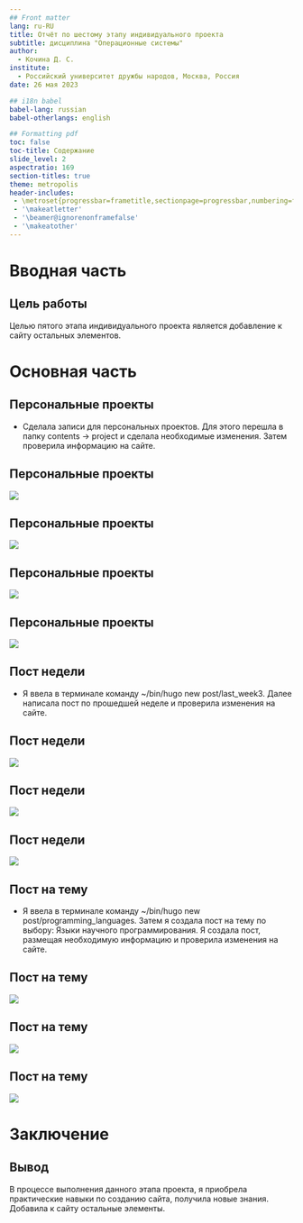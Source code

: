 ```yaml
---
## Front matter
lang: ru-RU
title: Отчёт по шестому этапу индивидуального проекта
subtitle: дисциплина "Операционные системы"
author:
  - Кочина Д. С.
institute:
  - Российский университет дружбы народов, Москва, Россия
date: 26 мая 2023

## i18n babel
babel-lang: russian
babel-otherlangs: english

## Formatting pdf
toc: false
toc-title: Содержание
slide_level: 2
aspectratio: 169
section-titles: true
theme: metropolis
header-includes:
 - \metroset{progressbar=frametitle,sectionpage=progressbar,numbering=fraction}
 - '\makeatletter'
 - '\beamer@ignorenonframefalse'
 - '\makeatother'
---
```


# Вводная часть

## Цель работы

Целью пятого этапа индивидуального проекта является добавление к сайту остальных элементов.

# Основная часть

## Персональные проекты

- Сделала записи для персональных проектов. Для этого перешла в папку contents -> project и сделала необходимые изменения. Затем проверила информацию на сайте.

## Персональные проекты

![](./image/Рис.1.png)

## Персональные проекты

![](./image/Рис.2.png)

## Персональные проекты

![](./image/Рис.3.png)

## Персональные проекты

![](./image/Рис.4.png)

## Пост недели

- Я ввела в терминале команду ~/bin/hugo new post/last_week3. Далее написала пост по прошедшей неделе и проверила изменения на сайте.

## Пост недели

![](./image/Рис.5.png)

## Пост недели

![](./image/Рис.6.png)

## Пост недели

![](./image/Рис.7.png)

## Пост на тему

- Я ввела в терминале команду ~/bin/hugo new post/programming_languages. Затем я создала пост на тему по выбору: Языки научного программирования. Я создала пост, размещая необходимую информацию и проверила изменения на сайте.

## Пост на тему

![](./image/Рис.8.png)

## Пост на тему

![](./image/Рис.9.png)

## Пост на тему

![](./image/Рис.10.png)

# Заключение

## Вывод

В процессе выполнения данного этапа проекта, я приобрела практические навыки по созданию сайта, получила новые знания. Добавила к сайту остальные элементы.

